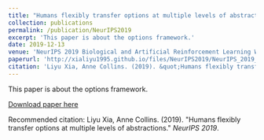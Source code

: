 ```yaml
---
title: "Humans flexibly transfer options at multiple levels of abstractions."
collection: publications
permalink: /publication/NeurIPS2019
excerpt: 'This paper is about the options framework.'
date: 2019-12-13
venue: 'NeurIPS 2019 Biological and Artificial Reinforcement Learning Workshop'
paperurl: 'http://xialiyu1995.github.io/files/NeurIPS2019/NeurIPS_2019_paper.pdf'
citation: 'Liyu Xia, Anne Collins. (2019). &quot;Humans flexibly transfer options at multiple levels of abstractions.&quot; <i>NeurIPS 2019</i>.'
---
```

This paper is about the options framework.

[Download paper here](http://xialiyu1995.github.io/files/NeurIPS2019/NeurIPS_2019_paper.pdf)

Recommended citation: Liyu Xia, Anne Collins. (2019). "Humans flexibly transfer options at multiple levels of abstractions." <i>NeurIPS 2019</i>.
